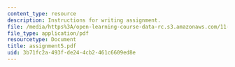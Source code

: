 ```yaml
---
content_type: resource
description: Instructions for writing assignment.
file: /media/https%3A/open-learning-course-data-rc.s3.amazonaws.com/11-229-advanced-writing-seminar-spring-2004/3b71fc2a493fde244cb2461c6609ed8e_assignment5.pdf
file_type: application/pdf
resourcetype: Document
title: assignment5.pdf
uid: 3b71fc2a-493f-de24-4cb2-461c6609ed8e
---
```

